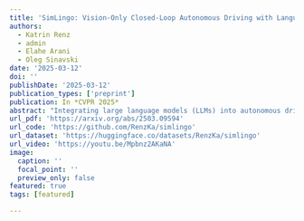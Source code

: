 ```yaml
---
title: 'SimLingo: Vision-Only Closed-Loop Autonomous Driving with Language-Action Alignment'
authors:
  - Katrin Renz
  - admin
  - Elahe Arani
  - Oleg Sinavski
date: '2025-03-12'
doi: ''
publishDate: '2025-03-12'
publication_types: ['preprint']
publication: In *CVPR 2025*
abstract: "Integrating large language models (LLMs) into autonomous driving has attracted significant attention with the hope of improving generalization and explainability. However, existing methods often focus on either driving or vision-language understanding but achieving both high driving performance and extensive language understanding remains challenging. In addition, the dominant approach to tackle vision-language understanding is using visual question answering. However, for autonomous driving, this is only useful if it is aligned with the action space. Otherwise, the model's answers could be inconsistent with its behavior. Therefore, we propose a model that can handle three different tasks: (1) closed-loop driving, (2) vision-language understanding, and (3) language-action alignment. Our model SimLingo is based on a vision language model (VLM) and works using only camera, excluding expensive sensors like LiDAR. SimLingo obtains state-of-the-art performance on the widely used CARLA simulator on the Bench2Drive benchmark and is the winning entry at the CARLA challenge 2024. Additionally, we achieve strong results in a wide variety of language-related tasks while maintaining high driving performance."
url_pdf: 'https://arxiv.org/abs/2503.09594'
url_code: 'https://github.com/RenzKa/simlingo'
url_dataset: 'https://huggingface.co/datasets/RenzKa/simlingo'
url_video: 'https://youtu.be/Mpbnz2AKaNA'
image:
  caption: ''
  focal_point: ''
  preview_only: false
featured: true
tags: [featured]

---
```

